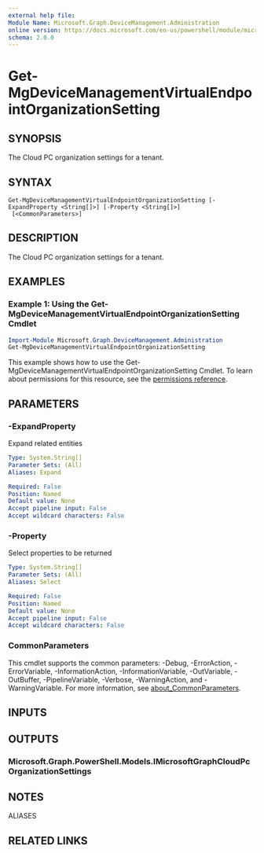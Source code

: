 ```yaml
---
external help file:
Module Name: Microsoft.Graph.DeviceManagement.Administration
online version: https://docs.microsoft.com/en-us/powershell/module/microsoft.graph.devicemanagement.administration/get-mgdevicemanagementvirtualendpointorganizationsetting
schema: 2.0.0
---
```


# Get-MgDeviceManagementVirtualEndpointOrganizationSetting

## SYNOPSIS
The Cloud PC organization settings for a tenant.

## SYNTAX

```
Get-MgDeviceManagementVirtualEndpointOrganizationSetting [-ExpandProperty <String[]>] [-Property <String[]>]
 [<CommonParameters>]
```

## DESCRIPTION
The Cloud PC organization settings for a tenant.

## EXAMPLES

### Example 1: Using the Get-MgDeviceManagementVirtualEndpointOrganizationSetting Cmdlet
```powershell
Import-Module Microsoft.Graph.DeviceManagement.Administration
Get-MgDeviceManagementVirtualEndpointOrganizationSetting
```

This example shows how to use the Get-MgDeviceManagementVirtualEndpointOrganizationSetting Cmdlet.
To learn about permissions for this resource, see the [permissions reference](/graph/permissions-reference).

## PARAMETERS

### -ExpandProperty
Expand related entities

```yaml
Type: System.String[]
Parameter Sets: (All)
Aliases: Expand

Required: False
Position: Named
Default value: None
Accept pipeline input: False
Accept wildcard characters: False
```

### -Property
Select properties to be returned

```yaml
Type: System.String[]
Parameter Sets: (All)
Aliases: Select

Required: False
Position: Named
Default value: None
Accept pipeline input: False
Accept wildcard characters: False
```

### CommonParameters
This cmdlet supports the common parameters: -Debug, -ErrorAction, -ErrorVariable, -InformationAction, -InformationVariable, -OutVariable, -OutBuffer, -PipelineVariable, -Verbose, -WarningAction, and -WarningVariable. For more information, see [about_CommonParameters](http://go.microsoft.com/fwlink/?LinkID=113216).

## INPUTS

## OUTPUTS

### Microsoft.Graph.PowerShell.Models.IMicrosoftGraphCloudPcOrganizationSettings

## NOTES

ALIASES

## RELATED LINKS

